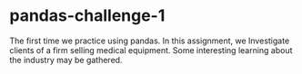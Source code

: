 # pandas-challenge-1
The first time we practice using pandas. In this assignment, we 
Investigate clients of a firm selling medical equipment. Some interesting
learning about the industry may be gathered. 
